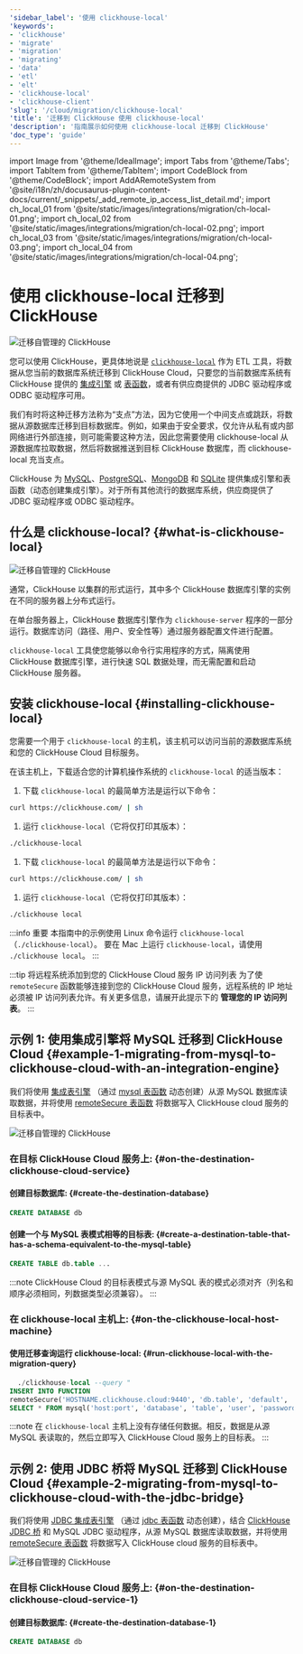 ```yaml
---
'sidebar_label': '使用 clickhouse-local'
'keywords':
- 'clickhouse'
- 'migrate'
- 'migration'
- 'migrating'
- 'data'
- 'etl'
- 'elt'
- 'clickhouse-local'
- 'clickhouse-client'
'slug': '/cloud/migration/clickhouse-local'
'title': '迁移到 ClickHouse 使用 clickhouse-local'
'description': '指南展示如何使用 clickhouse-local 迁移到 ClickHouse'
'doc_type': 'guide'
---
```


import Image from '@theme/IdealImage';
import Tabs from '@theme/Tabs';
import TabItem from '@theme/TabItem';
import CodeBlock from '@theme/CodeBlock';
import AddARemoteSystem from '@site/i18n/zh/docusaurus-plugin-content-docs/current/_snippets/_add_remote_ip_access_list_detail.md';
import ch_local_01 from '@site/static/images/integrations/migration/ch-local-01.png';
import ch_local_02 from '@site/static/images/integrations/migration/ch-local-02.png';
import ch_local_03 from '@site/static/images/integrations/migration/ch-local-03.png';
import ch_local_04 from '@site/static/images/integrations/migration/ch-local-04.png';


# 使用 clickhouse-local 迁移到 ClickHouse

<Image img={ch_local_01} size='sm' alt='迁移自管理的 ClickHouse' background='white' />

您可以使用 ClickHouse，更具体地说是 [`clickhouse-local`](/operations/utilities/clickhouse-local.md) 作为 ETL 工具，将数据从您当前的数据库系统迁移到 ClickHouse Cloud，只要您的当前数据库系统有 ClickHouse 提供的 [集成引擎](/engines/table-engines/#integration-engines) 或 [表函数](/sql-reference/table-functions/)，或者有供应商提供的 JDBC 驱动程序或 ODBC 驱动程序可用。

我们有时将这种迁移方法称为“支点”方法，因为它使用一个中间支点或跳跃，将数据从源数据库迁移到目标数据库。例如，如果由于安全要求，仅允许从私有或内部网络进行外部连接，则可能需要这种方法，因此您需要使用 clickhouse-local 从源数据库拉取数据，然后将数据推送到目标 ClickHouse 数据库，而 clickhouse-local 充当支点。

ClickHouse 为 [MySQL](/engines/table-engines/integrations/mysql/)、[PostgreSQL](/engines/table-engines/integrations/postgresql)、[MongoDB](/engines/table-engines/integrations/mongodb) 和 [SQLite](/engines/table-engines/integrations/sqlite) 提供集成引擎和表函数（动态创建集成引擎）。对于所有其他流行的数据库系统，供应商提供了 JDBC 驱动程序或 ODBC 驱动程序。

## 什么是 clickhouse-local? {#what-is-clickhouse-local}

<Image img={ch_local_02} size='lg' alt='迁移自管理的 ClickHouse' background='white' />

通常，ClickHouse 以集群的形式运行，其中多个 ClickHouse 数据库引擎的实例在不同的服务器上分布式运行。

在单台服务器上，ClickHouse 数据库引擎作为 `clickhouse-server` 程序的一部分运行。数据库访问（路径、用户、安全性等）通过服务器配置文件进行配置。

`clickhouse-local` 工具使您能够以命令行实用程序的方式，隔离使用 ClickHouse 数据库引擎，进行快速 SQL 数据处理，而无需配置和启动 ClickHouse 服务器。

## 安装 clickhouse-local {#installing-clickhouse-local}

您需要一个用于 `clickhouse-local` 的主机，该主机可以访问当前的源数据库系统和您的 ClickHouse Cloud 目标服务。

在该主机上，下载适合您的计算机操作系统的 `clickhouse-local` 的适当版本：

<Tabs groupId="os">
<TabItem value="linux" label="Linux" >

1. 下载 `clickhouse-local` 的最简单方法是运行以下命令：
```bash
curl https://clickhouse.com/ | sh
```

1. 运行 `clickhouse-local`（它将仅打印其版本）：
```bash
./clickhouse-local
```

</TabItem>
<TabItem value="mac" label="macOS">

1. 下载 `clickhouse-local` 的最简单方法是运行以下命令：
```bash
curl https://clickhouse.com/ | sh
```

1. 运行 `clickhouse-local`（它将仅打印其版本）：
```bash
./clickhouse local
```

</TabItem>
</Tabs>

:::info 重要
本指南中的示例使用 Linux 命令运行 `clickhouse-local` （`./clickhouse-local`）。
要在 Mac 上运行 `clickhouse-local`，请使用 `./clickhouse local`。
:::

:::tip 将远程系统添加到您的 ClickHouse Cloud 服务 IP 访问列表
为了使 `remoteSecure` 函数能够连接到您的 ClickHouse Cloud 服务，远程系统的 IP 地址必须被 IP 访问列表允许。有关更多信息，请展开此提示下的 **管理您的 IP 访问列表**。
:::

<AddARemoteSystem />

## 示例 1: 使用集成引擎将 MySQL 迁移到 ClickHouse Cloud {#example-1-migrating-from-mysql-to-clickhouse-cloud-with-an-integration-engine}

我们将使用 [集成表引擎](/engines/table-engines/integrations/mysql/) （通过 [mysql 表函数](/sql-reference/table-functions/mysql/) 动态创建）从源 MySQL 数据库读取数据，并将使用 [remoteSecure 表函数](/sql-reference/table-functions/remote/) 将数据写入 ClickHouse cloud 服务的目标表中。

<Image img={ch_local_03} size='sm' alt='迁移自管理的 ClickHouse' background='white' />

### 在目标 ClickHouse Cloud 服务上: {#on-the-destination-clickhouse-cloud-service}

#### 创建目标数据库: {#create-the-destination-database}

```sql
CREATE DATABASE db
```

#### 创建一个与 MySQL 表模式相等的目标表: {#create-a-destination-table-that-has-a-schema-equivalent-to-the-mysql-table}

```sql
CREATE TABLE db.table ...
```

:::note
ClickHouse Cloud 的目标表模式与源 MySQL 表的模式必须对齐（列名和顺序必须相同，列数据类型必须兼容）。
:::

### 在 clickhouse-local 主机上: {#on-the-clickhouse-local-host-machine}

#### 使用迁移查询运行 clickhouse-local: {#run-clickhouse-local-with-the-migration-query}

```sql
  ./clickhouse-local --query "
INSERT INTO FUNCTION
remoteSecure('HOSTNAME.clickhouse.cloud:9440', 'db.table', 'default', 'PASS')
SELECT * FROM mysql('host:port', 'database', 'table', 'user', 'password');"
```

:::note
在 `clickhouse-local` 主机上没有存储任何数据。相反，数据是从源 MySQL 表读取的，然后立即写入 ClickHouse Cloud 服务上的目标表。
:::

## 示例 2: 使用 JDBC 桥将 MySQL 迁移到 ClickHouse Cloud {#example-2-migrating-from-mysql-to-clickhouse-cloud-with-the-jdbc-bridge}

我们将使用 [JDBC 集成表引擎](/engines/table-engines/integrations/jdbc.md) （通过 [jdbc 表函数](/sql-reference/table-functions/jdbc.md) 动态创建），结合 [ClickHouse JDBC 桥](https://github.com/ClickHouse/clickhouse-jdbc-bridge) 和 MySQL JDBC 驱动程序，从源 MySQL 数据库读取数据，并将使用 [remoteSecure 表函数](/sql-reference/table-functions/remote.md) 将数据写入 ClickHouse cloud 服务的目标表中。

<Image img={ch_local_04} size='sm' alt='迁移自管理的 ClickHouse' background='white' />

### 在目标 ClickHouse Cloud 服务上: {#on-the-destination-clickhouse-cloud-service-1}

#### 创建目标数据库: {#create-the-destination-database-1}
```sql
CREATE DATABASE db
```
